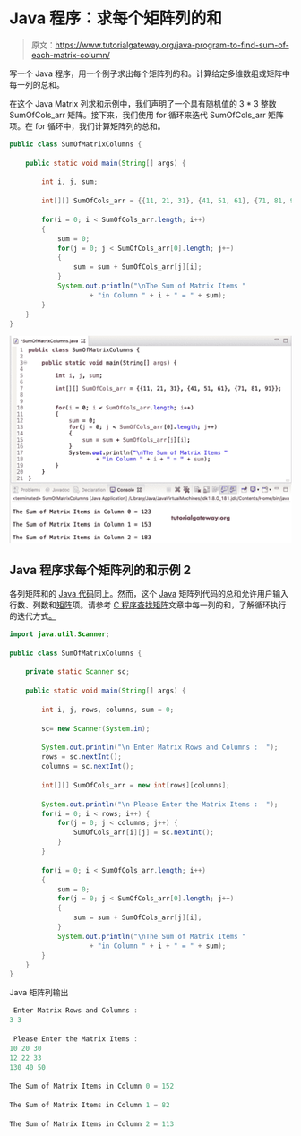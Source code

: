 # Java 程序：求每个矩阵列的和

> 原文：<https://www.tutorialgateway.org/java-program-to-find-sum-of-each-matrix-column/>

写一个 Java 程序，用一个例子求出每个矩阵列的和。计算给定多维数组或矩阵中每一列的总和。

在这个 Java Matrix 列求和示例中，我们声明了一个具有随机值的 3 * 3 整数 SumOfCols_arr 矩阵。接下来，我们使用 for 循环来迭代 SumOfCols_arr 矩阵项。在 for 循环中，我们计算矩阵列的总和。

```java
public class SumOfMatrixColumns {

	public static void main(String[] args) {

		int i, j, sum;	

		int[][] SumOfCols_arr = {{11, 21, 31}, {41, 51, 61}, {71, 81, 91}};

		for(i = 0; i < SumOfCols_arr.length; i++)
		{
			sum = 0;
			for(j = 0; j < SumOfCols_arr[0].length; j++)
			{
				sum = sum + SumOfCols_arr[j][i];
			}
			System.out.println("\nThe Sum of Matrix Items "
					+ "in Column " + i + " = " + sum);
		}
	}
}
```

![Java Program to find Sum of each Matrix Column 1](img/c156efa48603ed3d0ab7308d132e4356.png)

## Java 程序求每个矩阵列的和示例 2

各列矩阵和的 [Java 代码](https://www.tutorialgateway.org/learn-java-programs/)同上。然而，这个 [Java](https://www.tutorialgateway.org/java-tutorial/) 矩阵列代码的总和允许用户输入行数、列数和[矩阵](https://www.tutorialgateway.org/two-dimensional-array-in-java/)项。请参考 [C 程序查找矩阵](https://www.tutorialgateway.org/c-program-to-find-sum-of-each-column-in-a-matrix/)文章中每一列的和，了解循环执行的迭代方式[。](https://www.tutorialgateway.org/java-for-loop/)

```java
import java.util.Scanner;

public class SumOfMatrixColumns {

	private static Scanner sc;

	public static void main(String[] args) {

		int i, j, rows, columns, sum = 0;

		sc= new Scanner(System.in);

		System.out.println("\n Enter Matrix Rows and Columns :  ");
		rows = sc.nextInt();
		columns = sc.nextInt();

		int[][] SumOfCols_arr = new int[rows][columns];

		System.out.println("\n Please Enter the Matrix Items :  ");
		for(i = 0; i < rows; i++) {
			for(j = 0; j < columns; j++) {
				SumOfCols_arr[i][j] = sc.nextInt();
			}		
		}	

		for(i = 0; i < SumOfCols_arr.length; i++)
		{
			sum = 0;
			for(j = 0; j < SumOfCols_arr[0].length; j++)
			{
				sum = sum + SumOfCols_arr[j][i];
			}
			System.out.println("\nThe Sum of Matrix Items "
					+ "in Column " + i + " = " + sum);
		}
	}
}
```

Java 矩阵列输出

```java
 Enter Matrix Rows and Columns :  
3 3

 Please Enter the Matrix Items :  
10 20 30
12 22 33
130 40 50

The Sum of Matrix Items in Column 0 = 152

The Sum of Matrix Items in Column 1 = 82

The Sum of Matrix Items in Column 2 = 113
```